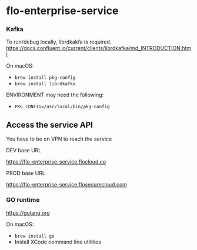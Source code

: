 # flo-enterprise-service




### Kafka

To run/debug locally, librdkakfa is required.
https://docs.confluent.io/current/clients/librdkafka/md_INTRODUCTION.html

On macOS:

- `brew install pkg-config`
- `brew install librdkafka`

ENVIRONMENT may need the following:

- `PKG_CONFIG=/usr/local/bin/pkg-config`

## Access the service API
You have to be on VPN to reach the service
  
DEV base URL

https://flo-enterprise-service.flocloud.co

PROD base URL

https://flo-enterprise-service.flosecurecloud.com

### GO runtime

https://golang.org

On macOS:

- `brew install go`
- Install XCode command line utilities

